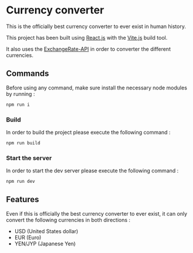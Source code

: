 # Currency converter

This is the officially best currency converter to ever exist in human history.

This project has been built using [React.js](https://react.dev) with the [Vite.js](https://vitejs.dev) build tool.

It also uses the [ExchangeRate-API](https://www.exchangerate-api.com) in order to converter the different currencies.

## Commands

Before using any command, make sure install the necessary node modules by running :

```bash
npm run i
```

### Build

In order to build the project please execute the following command :

```bash
npm run build
```

### Start the server

In order to start the dev server please execute the following command :

```bash
npm run dev
```

## Features

Even if this is officially the best currency converter to ever exist, it can only convert the following currencies in both directions :

- USD (United States dollar)
- EUR (Euro)
- YEN/JYP (Japanese Yen)
